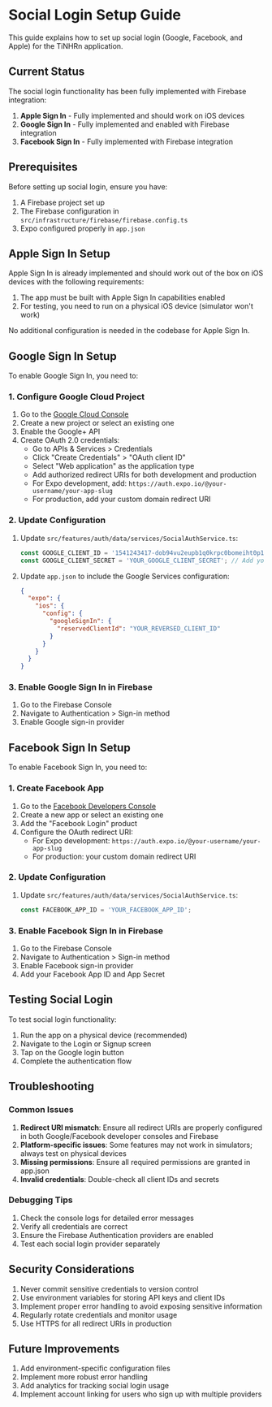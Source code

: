 # Social Login Setup Guide

This guide explains how to set up social login (Google, Facebook, and Apple) for the TiNHRn application.

## Current Status

The social login functionality has been fully implemented with Firebase integration:

1. **Apple Sign In** - Fully implemented and should work on iOS devices
2. **Google Sign In** - Fully implemented and enabled with Firebase integration
3. **Facebook Sign In** - Fully implemented with Firebase integration

## Prerequisites

Before setting up social login, ensure you have:

1. A Firebase project set up
2. The Firebase configuration in `src/infrastructure/firebase/firebase.config.ts`
3. Expo configured properly in `app.json`

## Apple Sign In Setup

Apple Sign In is already implemented and should work out of the box on iOS devices with the following requirements:

1. The app must be built with Apple Sign In capabilities enabled
2. For testing, you need to run on a physical iOS device (simulator won't work)

No additional configuration is needed in the codebase for Apple Sign In.

## Google Sign In Setup

To enable Google Sign In, you need to:

### 1. Configure Google Cloud Project

1. Go to the [Google Cloud Console](https://console.cloud.google.com/)
2. Create a new project or select an existing one
3. Enable the Google+ API
4. Create OAuth 2.0 credentials:
   - Go to APIs & Services > Credentials
   - Click "Create Credentials" > "OAuth client ID"
   - Select "Web application" as the application type
   - Add authorized redirect URIs for both development and production
   - For Expo development, add: `https://auth.expo.io/@your-username/your-app-slug`
   - For production, add your custom domain redirect URI

### 2. Update Configuration

1. Update `src/features/auth/data/services/SocialAuthService.ts`:
   ```typescript
   const GOOGLE_CLIENT_ID = '1541243417-dob94vu2eupb1q0krpc0bomeiht0p14s.apps.googleusercontent.com'; // Already configured
   const GOOGLE_CLIENT_SECRET = 'YOUR_GOOGLE_CLIENT_SECRET'; // Add your Google Client Secret here
   ```

2. Update `app.json` to include the Google Services configuration:
   ```json
   {
     "expo": {
       "ios": {
         "config": {
           "googleSignIn": {
             "reservedClientId": "YOUR_REVERSED_CLIENT_ID"
           }
         }
       }
     }
   }
   ```

### 3. Enable Google Sign In in Firebase

1. Go to the Firebase Console
2. Navigate to Authentication > Sign-in method
3. Enable Google sign-in provider

## Facebook Sign In Setup

To enable Facebook Sign In, you need to:

### 1. Create Facebook App

1. Go to the [Facebook Developers Console](https://developers.facebook.com/)
2. Create a new app or select an existing one
3. Add the "Facebook Login" product
4. Configure the OAuth redirect URI:
   - For Expo development: `https://auth.expo.io/@your-username/your-app-slug`
   - For production: your custom domain redirect URI

### 2. Update Configuration

1. Update `src/features/auth/data/services/SocialAuthService.ts`:
   ```typescript
   const FACEBOOK_APP_ID = 'YOUR_FACEBOOK_APP_ID';
   ```

### 3. Enable Facebook Sign In in Firebase

1. Go to the Firebase Console
2. Navigate to Authentication > Sign-in method
3. Enable Facebook sign-in provider
4. Add your Facebook App ID and App Secret

## Testing Social Login

To test social login functionality:

1. Run the app on a physical device (recommended)
2. Navigate to the Login or Signup screen
3. Tap on the Google login button
4. Complete the authentication flow

## Troubleshooting

### Common Issues

1. **Redirect URI mismatch**: Ensure all redirect URIs are properly configured in both Google/Facebook developer consoles and Firebase
2. **Platform-specific issues**: Some features may not work in simulators; always test on physical devices
3. **Missing permissions**: Ensure all required permissions are granted in app.json
4. **Invalid credentials**: Double-check all client IDs and secrets

### Debugging Tips

1. Check the console logs for detailed error messages
2. Verify all credentials are correct
3. Ensure the Firebase Authentication providers are enabled
4. Test each social login provider separately

## Security Considerations

1. Never commit sensitive credentials to version control
2. Use environment variables for storing API keys and client IDs
3. Implement proper error handling to avoid exposing sensitive information
4. Regularly rotate credentials and monitor usage
5. Use HTTPS for all redirect URIs in production

## Future Improvements

1. Add environment-specific configuration files
2. Implement more robust error handling
3. Add analytics for tracking social login usage
4. Implement account linking for users who sign up with multiple providers